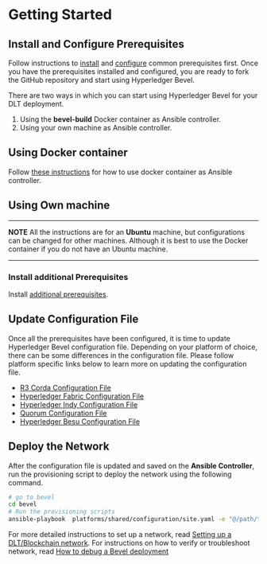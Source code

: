 [//]: # (##############################################################################################)
[//]: # (Copyright Accenture. All Rights Reserved.)
[//]: # (SPDX-License-Identifier: Apache-2.0)
[//]: # (##############################################################################################)
# Getting Started

## Install and Configure Prerequisites
Follow instructions to [install](./prerequisites.md) and [configure](./operations/configure_prerequisites.md) common prerequisites first. Once you have the prerequisites installed and configured, you are ready to fork the GitHub repository and start using Hyperledger Bevel.

There are two ways in which you can start using Hyperledger Bevel for your DLT deployment. 

1. Using the **bevel-build** Docker container as Ansible controller.
2. Using your own machine as Ansible controller.

## Using Docker container

Follow [these instructions](./developer/docker-build.md) for how to use docker container as Ansible controller.

## Using Own machine

---
**NOTE** All the instructions are for an **Ubuntu** machine, but configurations can be changed for other machines. Although it is best to use the Docker container if you do not have an Ubuntu machine.

---

### Install additional Prerequisites
Install [additional prerequisites](./prerequisites_machine.md).

## Update Configuration File
Once all the prerequisites have been configured, it is time to update Hyperledger Bevel configuration file. Depending on your platform of choice, there can be some differences in the configuration file. Please follow platform specific links below to learn more on updating the configuration file.
* [R3 Corda Configuration File](./operations/corda_networkyaml.md)
* [Hyperledger Fabric Configuration File](./operations/fabric_networkyaml.md)
* [Hyperledger Indy Configuration File](./operations/indy_networkyaml.md)
* [Quorum Configuration File](./operations/quorum_networkyaml.md)
* [Hyperledger Besu Configuration File](./operations/besu_networkyaml.md)

## Deploy the Network

After the configuration file is updated and saved on the **Ansible Controller**, run the provisioning script to deploy the network using the following command.

```bash
# go to bevel
cd bevel
# Run the provisioning scripts
ansible-playbook  platforms/shared/configuration/site.yaml -e "@/path/to/network.yaml" 
```

For more detailed instructions to set up a network, read [Setting up a DLT/Blockchain network](./operations/setting_dlt.md).
For instructions on how to verify or troubleshoot network, read [How to debug a Bevel deployment](./operations/bevel_verify.md)
